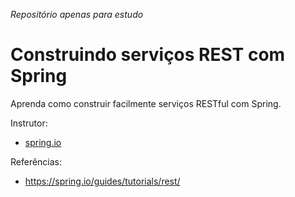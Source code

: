 _Repositório apenas para estudo_

# Construindo serviços REST com Spring

Aprenda como construir facilmente serviços RESTful com Spring.

Instrutor:

- [spring.io](https://spring.io/guides/)

Referências:

- https://spring.io/guides/tutorials/rest/
